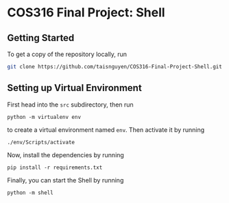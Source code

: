 # COS316 Final Project: Shell

## Getting Started

To get a copy of the repository locally, run

```bash
git clone https://github.com/taisnguyen/COS316-Final-Project-Shell.git
```

## Setting up Virtual Environment

First head into the `src` subdirectory, then run

`python -m virtualenv env`

to create a virtual environment named `env`. Then activate it by running

`./env/Scripts/activate`

Now, install the dependencies by running

`pip install -r requirements.txt`

Finally, you can start the Shell by running

`python -m shell`